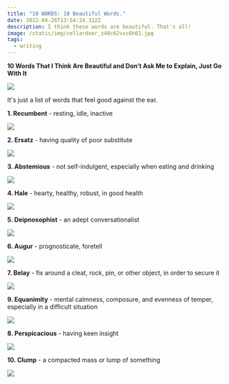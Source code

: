 ```yaml
---
title: "10 WORDS: 10 Beautiful Words."
date: 2022-04-26T13:54:24.312Z
description: I think these words are beautiful. That's all!
image: /static/img/cellardoor_z48c62vxc6h61.jpg
tags:
  - writing
---
```

**10 Words That I Think Are Beautiful and Don’t Ask Me to Explain, Just Go With It** 

![](/static/img/cellardoor_z48c62vxc6h61.jpg)

It's just a list of words that feel good against the ear.

**1. Recumbent** - resting, idle, inactive

![](/static/img/recumbentostrich-nap-pillow-4.jpg)

**2. Ersatz** - having quality of poor substitute

![](/static/img/ersatz_791a6514-dfe3-4191-8c1d-2e31673ef4bd.17daf18f655658a2c78c0f365a4a3ebd.jpg)

**3. Abstemious** - not self-indulgent, especially when eating and drinking

![](/static/img/abstemious_severance-food-free-dinner-3.jpg.webp)

**4. Hale** - hearty, healthy, robust, in good health

![](/static/img/hale_flat-750x-075-f-pad-750x1000-f8f8f8.u1.jpg)

**5. Deipnosophist** - an adept conversationalist

![](/static/img/deipnosophist_marc-maron-wtf-podcast-ftr.jpg)

**6. Augur** - prognosticate, foretell

![](/static/img/augur_screen-shot-2022-04-26-at-11.50.25-am.jpg)

**7. Belay** - fix around a cleat, rock, pin, or other object, in order to secure it 

![](/static/img/belay_istockphoto-985771024-612x612.jpg)

**9. Equanimity** - mental calmness, composure, and evenness of temper, especially in a difficult situation

![](/static/img/equanimity_this_is_fine.jpg)

**8. Perspicacious** - having keen insight

![](/static/img/perspicacious_screen-shot-2022-04-26-at-12.01.01-pm.jpg)

**10. Clump** - a compacted mass or lump of something

![](/static/img/clump_1449441483-12676e9ba48e545bc2fda6dc2f383e61.jpg)
